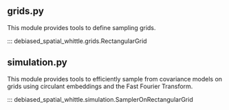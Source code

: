 ## grids.py
This module provides tools to define sampling grids.

::: debiased_spatial_whittle.grids.RectangularGrid


## simulation.py
This module provides tools to efficiently sample from covariance models on
grids using circulant embeddings and the Fast Fourier Transform.

::: debiased_spatial_whittle.simulation.SamplerOnRectangularGrid
